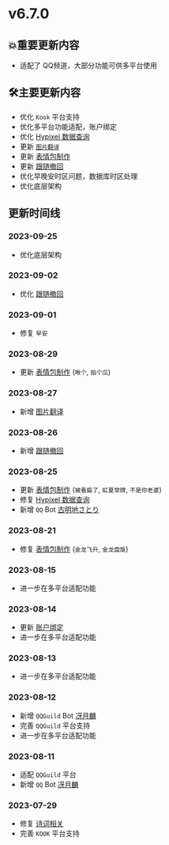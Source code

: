 # v6.7.0

## 💥重要更新内容

- 适配了 QQ频道，大部分功能可供多平台使用

## 🛠️主要更新内容

- 优化 `Kook` 平台支持
- 优化多平台功能适配，账户绑定
- 优化 [Hypixel 数据查询](../function/query/hypixel.md)
- 更新 [`图片翻译`](../function/useful/translate.md##图片翻译)
- 更新 [表情包制作](../function/img/img_meme.md)
- 更新 [跟随撤回](../function/admin/follow_delete)
- 优化早晚安时区问题，数据库时区处理
- 优化底层架构

## 更新时间线

### 2023-09-25

- 优化底层架构

### 2023-09-02

- 优化 [跟随撤回](../function/admin/follow_delete)

### 2023-09-01

- 修复 `早安`

### 2023-08-29

- 更新 [表情包制作](../function/img/img_meme.md) (`啾个`, `拍个瓜`)

### 2023-08-27

- 新增 [图片翻译](../function/useful/translate.md##图片翻译)

### 2023-08-26

- 新增 [跟随撤回](../function/admin/follow_delete)

### 2023-08-25

- 更新 [表情包制作](../function/img/img_meme.md) (`被看扁了`, `虹夏举牌`, `不是你老婆`)
- 修复 [Hypixel 数据查询](../function/query/hypixel.md)
- 新增 `QQ` Bot [古明地さとり](../about/botlist.md)

### 2023-08-21

- 修复 [表情包制作](../function/img/img_meme.md) (`金龙飞升`, `金龙盘旋`)

### 2023-08-15

- 进一步在多平台适配功能

### 2023-08-14

- 更新 [账户绑定](../function/admin/platform.md)
- 进一步在多平台适配功能

### 2023-08-13

- 进一步在多平台适配功能

### 2023-08-12

- 新增 `QQGuild` Bot [冴月麟](../about/botlist.md)
- 完善 `QQGuild` 平台支持
- 进一步在多平台适配功能

### 2023-08-11

- 适配 `QQGuild` 平台
- 新增 `QQ` Bot [冴月麟](../about/botlist.md)

### 2023-07-29

- 修复 [诗词相关](..\function\play\poem_writer.md)
- 完善 `KOOK` 平台支持
